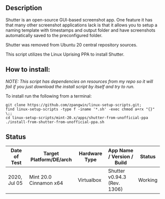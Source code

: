 
## Description

Shutter is an open-source GUI-based screenshot app. One feature it has that many other screenshot applications lack is that it allows you to setup a naming template with timestamps and output folder and have screenshots automatically saved to the preconfigured folder.

Shutter was removed from Ubuntu 20 central repository sources.

This script utilizes the Linux Uprising PPA to install Shutter.


## How to install:

*NOTE: This script has dependencies on resources from my repo so it will fail if you just download the install script by itself and try to run.*

To install run the following from a terminal:

```
git clone https://github.com/zpangwin/linux-setup-scripts.git;
find linux-setup-scripts -type f -iname '*.sh' -exec chmod a+rx "{}" \;;
cd linux-setup-scripts/mint-20.x/apps/shutter-from-unofficial-ppa
./install-from-shutter-from-unofficial-ppa.sh
```

## Status


| Date of Test  | Target Platform/DE/arch | Hardware Type  | App Name / Version / Build   | Status  |
| ------------- | ------------------------| -------------- | ---------------------------- | ------- |
| 2020, Jul 05  | Mint 20.0 Cinnamon x64  | Virtualbox     | Shutter v0.94.3 (Rev. 1306)  | Working |



